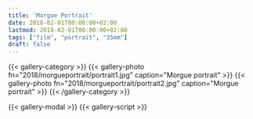 ```yaml
---
title: 'Morgue Portrait'
date: 2018-02-01T00:00:00+02:00
lastmod: 2018-02-01T00:00:00+02:00
tags: ["film", "portrait", "35mm"]
draft: false
---
```

{{< gallery-category >}}
    {{< gallery-photo fn="2018/morgueportrait/portrait1.jpg" caption="Morgue portrait" >}}
    {{< gallery-photo fn="2018/morgueportrait/portrait2.jpg" caption="Morgue portrait" >}}
{{< /gallery-category >}}

{{< gallery-modal >}}
{{< gallery-script >}}
<!--more-->
